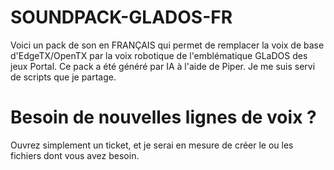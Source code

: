 # SOUNDPACK-GLADOS-FR
Voici un pack de son en FRANÇAIS qui permet de remplacer la voix de base d'EdgeTX/OpenTX par la voix robotique de l'emblématique GLaDOS des jeux Portal. 
Ce pack a été généré par IA à l'aide de Piper. Je me suis servi de scripts que je partage.

# Besoin de nouvelles lignes de voix ?
Ouvrez simplement un ticket, et je serai en mesure de créer le ou les fichiers dont vous avez besoin.

